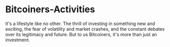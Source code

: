 # Bitcoiners-Activities
It's a lifestyle like no other. The thrill of investing in something new and exciting, the fear of volatility and market crashes, and the constant debates over its legitimacy and future. But to us Bitcoiners, it's more than just an investment.
